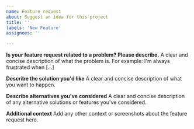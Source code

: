 ```yaml
---
name: Feature request
about: Suggest an idea for this project
title: ''
labels: 'New Feature'
assignees: ''

---
```


**Is your feature request related to a problem? Please describe.**
A clear and concise description of what the problem is. For example: I'm always frustrated when [...]


**Describe the solution you'd like**
A clear and concise description of what you want to happen.


**Describe alternatives you've considered**
A clear and concise description of any alternative solutions or features you've considered.


**Additional context**
Add any other context or screenshots about the feature request here.